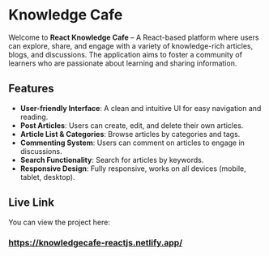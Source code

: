 # Knowledge Cafe

Welcome to **React Knowledge Cafe** – A React-based platform where users can explore, share, and engage with a variety of knowledge-rich articles, blogs, and discussions. The application aims to foster a community of learners who are passionate about learning and sharing information.


## Features

- **User-friendly Interface**: A clean and intuitive UI for easy navigation and reading.
- **Post Articles**: Users can create, edit, and delete their own articles.
- **Article List & Categories**: Browse articles by categories and tags.
- **Commenting System**: Users can comment on articles to engage in discussions.
- **Search Functionality**: Search for articles by keywords.
- **Responsive Design**: Fully responsive, works on all devices (mobile, tablet, desktop).

## Live Link

 You can view the project here: 

 ### https://knowledgecafe-reactjs.netlify.app/
